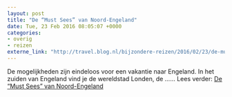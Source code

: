 ```yaml
---
layout: post
title: "De “Must Sees” van Noord-Engeland"
date: Tue, 23 Feb 2016 08:05:07 +0000
categories: 
- overig 
- reizen 
externe_link: "http://travel.blog.nl/bijzondere-reizen/2016/02/23/de-must-sees-van-noord-engeland"
---
```


De mogelijkheden zijn eindeloos voor een vakantie naar Engeland. In het zuiden van Engeland vind je de wereldstad Londen, de ...... Lees verder: <a href="http://travel.blog.nl/bijzondere-reizen/2016/02/23/de-must-sees-van-noord-engeland">De “Must Sees” van Noord-Engeland</a>
